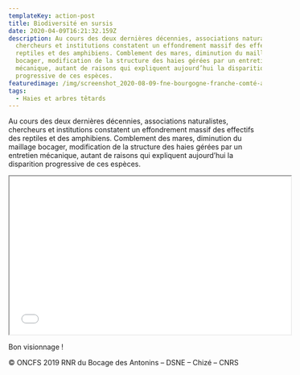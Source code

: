 ```yaml
---
templateKey: action-post
title: Biodiversité en sursis
date: 2020-04-09T16:21:32.159Z
description: Au cours des deux dernières décennies, associations naturalistes,
  chercheurs et institutions constatent un effondrement massif des effectifs des
  reptiles et des amphibiens. Comblement des mares, diminution du maillage
  bocager, modification de la structure des haies gérées par un entretien
  mécanique, autant de raisons qui expliquent aujourd’hui la disparition
  progressive de ces espèces.
featuredimage: /img/screenshot_2020-08-09-fne-bourgogne-franche-comté-archives-2020-avril2.png
tags:
  - Haies et arbres têtards
---
```

Au cours des deux dernières décennies, associations naturalistes, chercheurs et institutions constatent un effondrement massif des effectifs des reptiles et des amphibiens. Comblement des mares, diminution du maillage bocager, modification de la structure des haies gérées par un entretien mécanique, autant de raisons qui expliquent aujourd’hui la disparition progressive de ces espèces.

<iframe src="//www.youtube.com/embed/jKy6uujEd3o" width="560" height="314" allowfullscreen="allowfullscreen"></iframe>

Bon visionnage !

© ONCFS 2019 RNR du Bocage des Antonins – DSNE – Chizé – CNRS